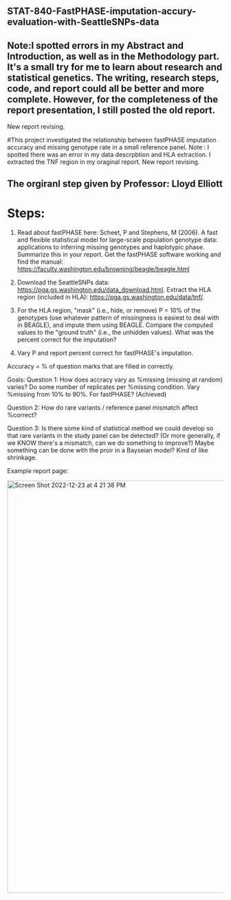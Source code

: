 ## STAT-840-FastPHASE-imputation-accury-evaluation-with-SeattleSNPs-data

## Note:I spotted errors in my Abstract and Introduction, as well as in the Methodology part. It's a small try for me to learn about research and statistical genetics. The writing, research steps, code, and report could all be better and more complete. However, for the completeness of the report presentation, I still posted the old report.

New report revising.


#This project investigated the relationship between fastPHASE imputation accuracy and missing genotype rate in a small reference panel. Note :  I spotted there was an error in my data descrpbtion and HLA extraction. I extracted the TNF region in my oraginal report. New report revising.

## The orgiranl step given by Professor: Lloyd Elliott
# Steps:
1. Read about fastPHASE here: Scheet, P and Stephens, M (2006). A fast and flexible statistical model for large-scale population genotype data: applications to inferring missing genotypes and haplotypic phase. Summarize this in your report. Get the fastPHASE software working and find the manual: https://faculty.washington.edu/browning/beagle/beagle.html

2. Download the SeattleSNPs data: https://pga.gs.washington.edu/data_download.html. Extract the HLA region (included in HLA): https://pga.gs.washington.edu/data/tnf/.

3. For the HLA region, "mask" (i.e., hide, or remove) P = 10% of the genotypes (use whatever pattern of missingness is easiest to deal with in BEAGLE), and impute them using BEAGLE. Compare the computed values to the "ground truth" (i.e., the unhidden values). What was the percent correct for the imputation?

4. Vary P and report percent correct for fastPHASE's imputation.

Accuracy = % of question marks that are filled in correctly.

Goals:
Question 1: How does accracy vary as %missing (missing at random) varies? Do some number of replicates per %missing condition. Vary %missing from 10% to 90%. For fastPHASE? (Achieved)  

Question 2: How do rare variants / reference panel mismatch affect %correct?

Question 3: Is there some kind of statistical method we could develop so that rare variants in the study panel can be detected? (Or more generally, if we KNOW there's a mismatch, can we do something to improve?) Maybe something can be done with the proir in a Bayseian model? Kind of like shrinkage.

Example report page:

<img width="958" alt="Screen Shot 2022-12-23 at 4 21 38 PM" src="https://user-images.githubusercontent.com/37996767/209415041-b3dfbe0d-f4b3-4ec6-a7ac-093d0a56fbd3.png">


